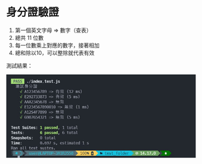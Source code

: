 # 身分證驗證

1. 第一個英文字母 => 數字（查表）
2. 總共 11 位數
3. 每一位數乘上對應的數字，接著相加
4. 總和除以10，可以整除就代表有效 

測試結果：

![test](test.jpg)